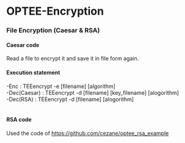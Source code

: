 # OPTEE-Encryption

### File Encryption (Caesar & RSA)

#### Caesar code
Read a file to encrypt it and save it in file form again.</br>

#### Execution statement</br>
-Enc : TEEencrypt -e [filename] [algorithm]</br>
-Dec(Caesar) : TEEencrypt -d [filename] [key_filename] [alogorithm]</br>
-Dec(RSA) : TEEencrypt -d [filename] [alogorithm]</br>
</br>

#### RSA code 
Used the code of https://github.com/cezane/optee_rsa_example
